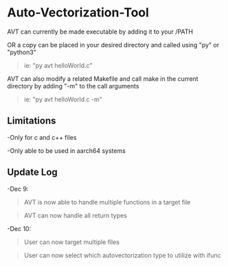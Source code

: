 # Auto-Vectorization-Tool

AVT can currently be made executable by adding it to your /PATH

OR a copy can be placed in your desired directory and called using "py" or "python3"

> ie: "py avt helloWorld.c"

AVT can also modify a related Makefile and call make in the current directory by adding "-m" to the call arguments

> ie: "py avt helloWorld.c -m"

## Limitations

-Only for c and c++ files

-Only able to be used in aarch64 systems

## Update Log

-Dec 9:
> AVT is now able to handle multiple functions in a target file

> AVT can now handle all return types

-Dec 10:
> User can now target multiple files

> User can now select which autovectorization type to utilize with ifunc
